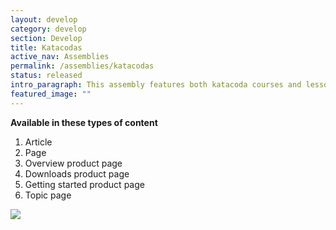 ```yaml
---
layout: develop
category: develop
section: Develop
title: Katacodas
active_nav: Assemblies
permalink: /assemblies/katacodas
status: released
intro_paragraph: This assembly features both katacoda courses and lessons in a card format. Each is referenced through the katacoda node. A title can be added above the collection.
featured_image: ""
---
```

**Available in these types of content**

1. Article
2. Page
3. Overview product page
4. Downloads product page
5. Getting started product page
6. Topic page

![](/design-manual/assets/uploads/katacodas-example.png)
